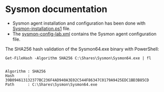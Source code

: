 # Sysmon documentation

- Sysmon agent installation and configuration has been done with [Sysmon-installation.ps1](Sysmon-installation.ps1) file.
- The [sysmon-config-lab.xml](sysmon-config-lab.xml) contains the Sysmon agent configuration file.

The SHA256 hash validation of the Sysmon64.exe binary with PowerShell:

```
Get-FileHash -Algorithm SHA256 C:\Shares\Sysmon\Sysmon64.exe | fl


Algorithm : SHA256
Hash      : 39B094613132377BC236F4AD940A3E02C544F86347C0179A9425EDC1BD3B85CD
Path      : C:\Shares\Sysmon\Sysmon64.exe
```


